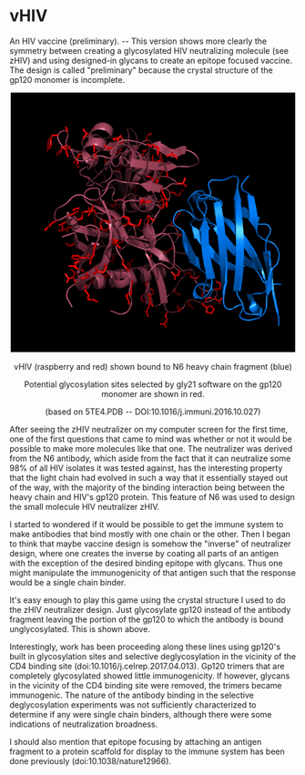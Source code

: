 # vHIV
An HIV vaccine (preliminary). -- This version shows more clearly the symmetry between creating a glycosylated HIV neutralizing molecule (see zHIV) and using designed-in glycans to create an epitope focused vaccine. The design is called "preliminary" because the crystal structure of the gp120 monomer is incomplete.
<p align="center">
  <img src="vHIV2.png" width="500"/>
</p>
<p align="center">
  vHIV (raspberry and red) shown bound to N6 heavy chain fragment (blue)
</p>
<p align="center">
  Potential glycosylation sites selected by gly21 software on the gp120 monomer are shown in red.
</p>
<p align="center">
  (based on 5TE4.PDB -- DOI:10.1016/j.immuni.2016.10.027)
</p>
<p>
After seeing the zHIV neutralizer on my computer screen for the first time, one of the first questions that came to mind was whether or not it would be possible to make more molecules like that one. The neutralizer was derived from the N6 antibody, which aside from the fact that it can neutralize some 98% of all HIV isolates it was tested against, has the interesting property that the light chain had evolved in such a way that it essentially stayed out of the way, with the majority of the binding interaction being between the heavy chain and HIV's gp120 protein. This feature of N6 was used to design the small molecule HIV neutralizer zHIV.
</p>
<p>
I started to wondered if it would be possible to get the immune system to make antibodies that bind mostly with one chain or the other. Then I began to think that maybe vaccine design is somehow the "inverse" of neutralizer design, where one creates the inverse by coating all parts of an antigen with the exception of the desired binding epitope with glycans. Thus one might manipulate the immunogenicity of that antigen such that the response would be a single chain binder.
</p>
<p>
It's easy enough to play this game using the crystal structure I used to do the zHIV neutralizer design. Just glycosylate gp120 instead of the antibody fragment leaving the portion of the gp120 to which the antibody is bound unglycosylated. This is shown above.
</p>
<p>
Interestingly, work has been proceeding along these lines using gp120's built in glycosylation sites and selective deglycosylation in the vicinity of the CD4 binding site (doi:10.1016/j.celrep.2017.04.013). Gp120 trimers that are completely glycosylated showed little immunogenicity. If however, glycans in the vicinity of the CD4 binding site were removed, the trimers became immunogenic. The nature of the antibody binding in the selective deglycosylation experiments was not sufficiently characterized to determine if any were single chain binders, although there were some indications of neutralization broadness.
</p>
<p>
I should also mention that epitope focusing by attaching an antigen fragment to a protein scaffold for display to the immune system has been done previously (doi:10.1038/nature12966).
</p>

